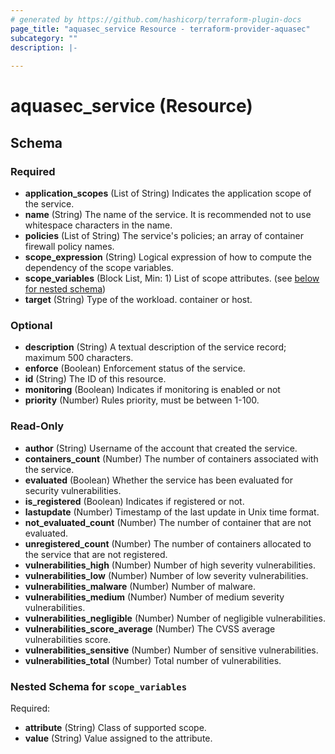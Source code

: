 ```yaml
---
# generated by https://github.com/hashicorp/terraform-plugin-docs
page_title: "aquasec_service Resource - terraform-provider-aquasec"
subcategory: ""
description: |-
  
---
```


# aquasec_service (Resource)





<!-- schema generated by tfplugindocs -->
## Schema

### Required

- **application_scopes** (List of String) Indicates the application scope of the service.
- **name** (String) The name of the service. It is recommended not to use whitespace characters in the name.
- **policies** (List of String) The service's policies; an array of container firewall policy names.
- **scope_expression** (String) Logical expression of how to compute the dependency of the scope variables.
- **scope_variables** (Block List, Min: 1) List of scope attributes. (see [below for nested schema](#nestedblock--scope_variables))
- **target** (String) Type of the workload. container or host.

### Optional

- **description** (String) A textual description of the service record; maximum 500 characters.
- **enforce** (Boolean) Enforcement status of the service.
- **id** (String) The ID of this resource.
- **monitoring** (Boolean) Indicates if monitoring is enabled or not
- **priority** (Number) Rules priority, must be between 1-100.

### Read-Only

- **author** (String) Username of the account that created the service.
- **containers_count** (Number) The number of containers associated with the service.
- **evaluated** (Boolean) Whether the service has been evaluated for security vulnerabilities.
- **is_registered** (Boolean) Indicates if registered or not.
- **lastupdate** (Number) Timestamp of the last update in Unix time format.
- **not_evaluated_count** (Number) The number of container that are not evaluated.
- **unregistered_count** (Number) The number of containers allocated to the service that are not registered.
- **vulnerabilities_high** (Number) Number of high severity vulnerabilities.
- **vulnerabilities_low** (Number) Number of low severity vulnerabilities.
- **vulnerabilities_malware** (Number) Number of malware.
- **vulnerabilities_medium** (Number) Number of medium severity vulnerabilities.
- **vulnerabilities_negligible** (Number) Number of negligible vulnerabilities.
- **vulnerabilities_score_average** (Number) The CVSS average vulnerabilities score.
- **vulnerabilities_sensitive** (Number) Number of sensitive vulnerabilities.
- **vulnerabilities_total** (Number) Total number of vulnerabilities.

<a id="nestedblock--scope_variables"></a>
### Nested Schema for `scope_variables`

Required:

- **attribute** (String) Class of supported scope.
- **value** (String) Value assigned to the attribute.


